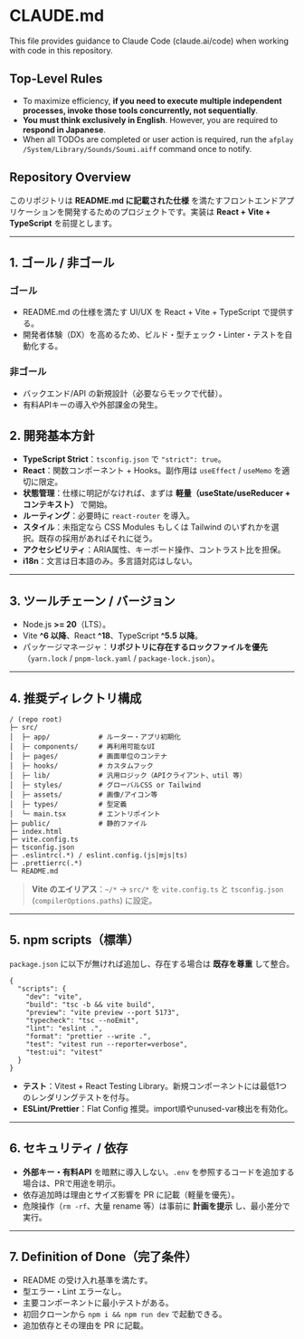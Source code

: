 # CLAUDE.md

This file provides guidance to Claude Code (claude.ai/code) when working with code in this repository.

## Top-Level Rules

- To maximize efficiency, **if you need to execute multiple independent processes, invoke those tools concurrently, not sequentially**.
- **You must think exclusively in English**. However, you are required to **respond in Japanese**.
- When all TODOs are completed or user action is required, run the `afplay /System/Library/Sounds/Soumi.aiff` command once to notify.

## Repository Overview

このリポジトリは **README.md に記載された仕様** を満たすフロントエンドアプリケーションを開発するためのプロジェクトです。実装は **React + Vite + TypeScript** を前提とします。


---

## 1. ゴール / 非ゴール

### ゴール

- README.md の仕様を満たす UI/UX を React + Vite + TypeScript で提供する。
- 開発者体験（DX）を高めるため、ビルド・型チェック・Linter・テストを自動化する。

### 非ゴール

- バックエンド/API の新規設計（必要ならモックで代替）。
- 有料APIキーの導入や外部課金の発生。

## 2. 開発基本方針

- **TypeScript Strict**：`tsconfig.json` で `"strict": true`。
- **React**：関数コンポーネント + Hooks。副作用は `useEffect` / `useMemo` を適切に限定。
- **状態管理**：仕様に明記がなければ、まずは **軽量（useState/useReducer + コンテキスト）** で開始。
- **ルーティング**：必要時に `react-router` を導入。
- **スタイル**：未指定なら CSS Modules もしくは Tailwind のいずれかを選択。既存の採用があればそれに従う。
- **アクセシビリティ**：ARIA属性、キーボード操作、コントラスト比を担保。
- **i18n**：文言は日本語のみ。多言語対応はしない。

---

## 3. ツールチェーン / バージョン

- Node.js **>= 20**（LTS）。
- Vite **^6 以降**、React **^18**、TypeScript **^5.5 以降**。
- パッケージマネージャ：**リポジトリに存在するロックファイルを優先**（`yarn.lock` / `pnpm-lock.yaml` / `package-lock.json`）。

---

## 4. 推奨ディレクトリ構成

```
/ (repo root)
├─ src/
│  ├─ app/            # ルーター・アプリ初期化
│  ├─ components/     # 再利用可能なUI
│  ├─ pages/          # 画面単位のコンテナ
│  ├─ hooks/          # カスタムフック
│  ├─ lib/            # 汎用ロジック（APIクライアント、util 等）
│  ├─ styles/         # グローバルCSS or Tailwind
│  ├─ assets/         # 画像/アイコン等
│  ├─ types/          # 型定義
│  └─ main.tsx        # エントリポイント
├─ public/            # 静的ファイル
├─ index.html
├─ vite.config.ts
├─ tsconfig.json
├─ .eslintrc(.*) / eslint.config.(js|mjs|ts)
├─ .prettierrc(.*)
└─ README.md
```

> **Vite のエイリアス**：`~/*` → `src/*` を `vite.config.ts` と `tsconfig.json` (`compilerOptions.paths`) に設定。

---

## 5. npm scripts（標準）

`package.json` に以下が無ければ追加し、存在する場合は **既存を尊重** して整合。

```jsonc
{
  "scripts": {
    "dev": "vite",
    "build": "tsc -b && vite build",
    "preview": "vite preview --port 5173",
    "typecheck": "tsc --noEmit",
    "lint": "eslint .",
    "format": "prettier --write .",
    "test": "vitest run --reporter=verbose",
    "test:ui": "vitest"
  }
}
```

- **テスト**：Vitest + React Testing Library。新規コンポーネントには最低1つのレンダリングテストを付与。
- **ESLint/Prettier**：Flat Config 推奨。import順やunused-var検出を有効化。

---

## 6. セキュリティ / 依存

- **外部キー・有料API** を暗黙に導入しない。`.env` を参照するコードを追加する場合は、PRで用途を明示。
- 依存追加時は理由とサイズ影響を PR に記載（軽量を優先）。
- 危険操作（`rm -rf`、大量 rename 等）は事前に **計画を提示** し、最小差分で実行。

---

## 7. Definition of Done（完了条件）

- README の受け入れ基準を満たす。
- 型エラー・Lint エラーなし。
- 主要コンポーネントに最小テストがある。
- 初回クローンから `npm i && npm run dev` で起動できる。
- 追加依存とその理由を PR に記載。
